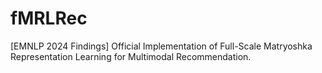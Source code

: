 # fMRLRec
[EMNLP 2024 Findings] Official Implementation of Full-Scale Matryoshka Representation Learning for Multimodal Recommendation.
